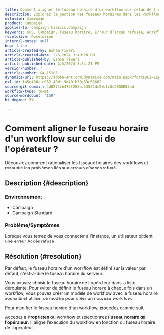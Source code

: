 ```yaml
---
title: Comment aligner le fuseau horaire d'un workflow sur celui de l'opérateur ?
description: Explorez la gestion des fuseaux horaires dans les workflows.
solution: Campaign
product: Campaign
applies-to: Campaign Classic,Campaign
keywords: KCS, Campaign, Fuseau horaire, Erreur d’accès refusée, Workflow, Exécution du workflow
resolution: Resolution
internal-notes: null
bug: false
article-created-by: Eshaa Tiwari
article-created-date: 2/5/2024 3:40:28 PM
article-published-by: Eshaa Tiwari
article-published-date: 2/5/2024 3:54:21 PM
version-number: 7
article-number: KA-15205
dynamics-url: https://adobe-ent.crm.dynamics.com/main.aspx?forceUCI=1&pagetype=entityrecord&etn=knowledgearticle&id=6fa899de-3cc4-ee11-9079-6045bd006268
exl-id: f45e406c-c952-40df-9d40-b30a83c58602
source-git-commit: 4d8871db475f268ad53522dc9ebfc5c2850853ad
workflow-type: tm+mt
source-wordcount: '159'
ht-degree: 5%

---
```


# Comment aligner le fuseau horaire d&#39;un workflow sur celui de l&#39;opérateur ?


Découvrez comment rationaliser les fuseaux horaires des workflows et résoudre les problèmes liés aux erreurs d’accès refusé.

## Description {#description}


### <b>Environnement</b>

- Campaign
- Campaign Standard


### <b>Problème/Symptômes</b>

Lorsque vous tentez de vous connecter à l’instance, un utilisateur obtient une erreur Accès refusé .


## Résolution {#resolution}






Par défaut, le fuseau horaire d&#39;un workflow est défini sur la valeur par défaut, c&#39;est-à-dire le fuseau horaire du serveur.



Vous pouvez choisir le fuseau horaire de l&#39;opérateur dans la liste déroulante. Pour éviter de définir le fuseau horaire à chaque fois dans un workflow, vous pouvez créer un modèle de workflow avec le fuseau horaire souhaité et utiliser ce modèle pour créer un nouveau workflow.



Pour modifier le fuseau horaire d&#39;un workflow, procédez comme suit.



Accédez à <b>Propriétés </b>du workflow et sélectionnez <b>Fuseau horaire de l’opérateur</b>. Il aligne l’exécution du workflow en fonction du fuseau horaire de l’opérateur.
